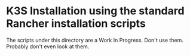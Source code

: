 # K3S Installation using the standard Rancher installation scripts

The scripts under this directory are a Work In Progress.  Don't use them.  Probably don't even look at them.


